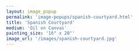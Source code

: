 ```yaml
---
layout: image_popup
permalink: 'image-popups/spanish-courtyard.html'
title: 'Spanish Courtyard'
medium: 'Oil on Canvas'
painting_size: '16" x 20"'
image_url: '/images/spanish-courtyard.jpg'
---
```

